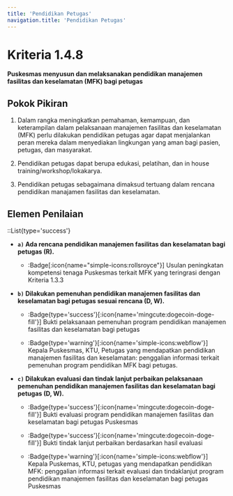 ```yaml
---
title: 'Pendidikan Petugas'
navigation.title: 'Pendidikan Petugas'
---
```


# Kriteria 1.4.8 
**Puskesmas menyusun dan melaksanakan pendidikan manajemen fasilitas dan keselamatan (MFK) bagi petugas** 



## Pokok Pikiran 

1. Dalam rangka meningkatkan pemahaman, kemampuan, dan keterampilan dalam pelaksanaan manajemen fasilitas dan keselamatan (MFK) perlu dilakukan pendidikan petugas agar dapat menjalankan peran mereka dalam menyediakan lingkungan yang aman bagi pasien, petugas, dan masyarakat. 

2. Pendidikan petugas dapat  berupa  edukasi,  pelatihan, dan in house training/workshop/lokakarya. 

3. Pendidikan petugas sebagaimana dimaksud tertuang dalam rencana pendidikan manajamen fasilitas dan keselamatan. 
 
## Elemen Penilaian 
::List{type='success'}

- **`a)` Ada rencana pendidikan manajemen fasilitas dan keselamatan bagi petugas (R).**

    - :Badge[:icon{name="simple-icons:rollsroyce"}] Usulan peningkatan kompetensi tenaga Puskesmas terkait MFK yang teringrasi dengan Kriteria 1.3.3 

- **`b)` Dilakukan pemenuhan pendidikan manajemen fasilitas dan keselamatan bagi petugas sesuai rencana (D, W).**

    - :Badge{type='success'}[:icon{name='mingcute:dogecoin-doge-fill'}] Bukti pelaksanaan pemenuhan program pendidikan manajemen fasilitas dan keselamatan bagi petugas 
 
    - :Badge{type='warning'}[:icon{name='simple-icons:webflow'}] Kepala Puskesmas, KTU, Petugas yang mendapatkan pendidikan manajemen fasilitas dan keselamatan: penggalian informasi terkait pemenuhan program pendidikan MFK bagi petugas. 

- **`c)` Dilakukan evaluasi dan tindak lanjut perbaikan pelaksanaan pemenuhan pendidikan manajemen fasilitas dan keselamatan bagi petugas (D, W).**
    - :Badge{type='success'}[:icon{name='mingcute:dogecoin-doge-fill'}] Bukti evaluasi program pendidikan manajemen fasilitas dan keselamatan bagi petugas Puskesmas

    - :Badge{type='success'}[:icon{name='mingcute:dogecoin-doge-fill'}] Bukti tindak lanjut perbaikan berdasarkan hasil evaluasi

    - :Badge{type='warning'}[:icon{name='simple-icons:webflow'}] Kepala Puskemas, KTU, petugas yang mendapatkan pendidikan MFK: penggalian informasi terkait evaluasi dan tindaklanjut program pendidikan manajemen fasilitas dan keselamatan bagi petugas Puskesmas 
